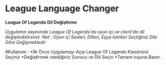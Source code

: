 # League Language Changer
__League Of Legends Dil Değiştirme__

_Uygulama sayesinde League Of Legends'da oyun içi ve client'da dil değiştirebilirsiniz._
_Not : Oyun içi Sesleri, Dilleri, Eşya İsimleri Seçtiğiniz Dile Göre Değişmektedir_

#Kullanımı :
*İlk Önce Uygulamayı Açıp League Of Legends Klasörünü Seçiniz
*Değiştirmek istediğiniz Sunucu ve Dili Seçin
*Tamam tuşuna Basın.
